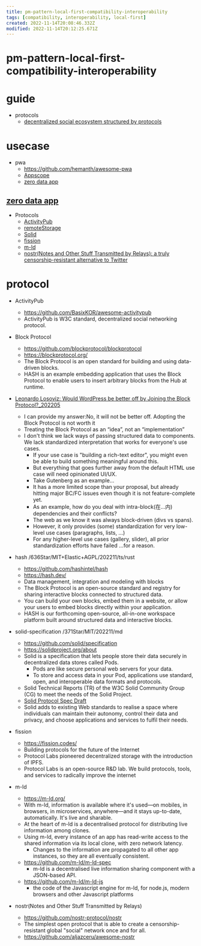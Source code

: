 ```yaml
---
title: pm-pattern-local-first-compatibility-interoperability
tags: [compatibility, interoperability, local-first]
created: 2022-11-14T20:08:46.332Z
modified: 2022-11-14T20:12:25.671Z
---
```


# pm-pattern-local-first-compatibility-interoperability

# guide

- protocols
  - [decentralized social ecosystem structured by protocols](https://gitlab.com/bluesky-community1/decentralized-ecosystem/-/tree/master)
# usecase
- pwa
  - https://github.com/hemanth/awesome-pwa
  - [Appscope](https://appsco.pe/)
  - [zero data app](https://0data.app/)

## [zero data app](https://0data.app/)

- Protocols
  - [ActivityPub](https://github.com/BasixKOR/awesome-activitypub)
  - [remoteStorage](https://github.com/remotestorage/remotestorage.js)
  - [Solid](https://solidproject.org/about)
  - [fission](https://fission.codes/)
  - [m-ld](https://m-ld.org/)
  - [nostr(Notes and Other Stuff Transmitted by Relays): a truly censorship-resistant alternative to Twitter](https://github.com/nostr-protocol/nostr)
# protocol
- ActivityPub
  - https://github.com/BasixKOR/awesome-activitypub
  - ActivityPub is W3C standard, decentralized social networking protocol.

- Block Protocol
  - https://github.com/blockprotocol/blockprotocol
  - https://blockprotocol.org/
  - The Block Protocol is an open standard for building and using data-driven blocks.
  - HASH is an example embedding application that uses the Block Protocol to enable users to insert arbitrary blocks from the Hub at runtime. 
- [Leonardo Losoviz: Would WordPress be better off by Joining the Block Protocol?_202205](https://masterwp.com/would-wordpress-be-better-off-by-joining-the-block-protocol/)
  - I can provide my answer:No, it will not be better off. Adopting the Block Protocol is not worth it
  - Treating the Block Protocol as an “idea”, not an “implementation”
  - I don't think we lack ways of passing structured data to components. We lack standardized interpretation that works for everyone's use cases.
    - If your use case is "building a rich-text editor", you might even be able to build something meaningful around this.
    - But everything that goes further away from the default HTML use case will need opinionated UI/UX.
    - Take Gutenberg as an example...
    - It has a more limited scope than your proposal, but already hitting major BC/FC issues even though it is not feature-complete yet.
    - As an example, how do you deal with intra-block(在...内) dependencies and their conflicts?
    - The web as we know it was always block-driven (divs vs spans).
    - However, it only provides (some) standardization for very low-level use cases (paragraphs, lists, ...)
    - For any higher-level use cases (gallery, slider), all prior standardization efforts have failed ...for a reason.
- hash /636Star/MIT+Elastic+AGPL/202211/ts/rust
  - https://github.com/hashintel/hash
  - https://hash.dev/
  - Data management, integration and modeling with blocks
  - The Block Protocol is an open-source standard and registry for sharing interactive blocks connected to structured data.
  - You can build your own blocks, embed them in a website, or allow your users to embed blocks directly within your application.
  - HASH is our forthcoming open-source, all-in-one workspace platform built around structured data and interactive blocks.

- solid-specification /371Star/MIT/202211/md
  - https://github.com/solid/specification
  - https://solidproject.org/about
  - Solid is a specification that lets people store their data securely in decentralized data stores called Pods. 
    - Pods are like secure personal web servers for your data.
    - To store and access data in your Pod, applications use standard, open, and interoperable data formats and protocols.
  - Solid Technical Reports (TR) of the W3C Solid Community Group (CG) to meet the needs of the Solid Project.
  - [Solid Protocol Spec Draft](https://solidproject.org/TR/protocol)
  - Solid adds to existing Web standards to realise a space where individuals can maintain their autonomy, control their data and privacy, and choose applications and services to fulfil their needs.

- fission
  - https://fission.codes/
  - Building protocols for the future of the Internet
  - Protocol Labs pioneered decentralized storage with the introduction of IPFS. 
  - Protocol Labs is an open-source R&D lab. We build protocols, tools, and services to radically improve the internet

- m-ld
  - https://m-ld.org/
  - With m-ld, information is available where it's used—on mobiles, in browsers, in microservices, anywhere—and it stays up-to-date, automatically. It's live and sharable.
  - At the heart of m-ld is a decentralised protocol for distributing live information among clones. 
  - Using m-ld, every instance of an app has read-write access to the shared information via its local clone, with zero network latency. 
    - Changes to the information are propagated to all other app instances, so they are all eventually consistent.
  - https://github.com/m-ld/m-ld-spec
    - m-ld is a decentralised live information sharing component with a JSON-based API.
  - https://github.com/m-ld/m-ld-js
    - the code of the Javascript engine for m-ld, for node.js, modern browsers and other Javascript platforms

- nostr(Notes and Other Stuff Transmitted by Relays)
  - https://github.com/nostr-protocol/nostr
  - The simplest open protocol that is able to create a censorship-resistant global "social" network once and for all.
  - https://github.com/aljazceru/awesome-nostr
